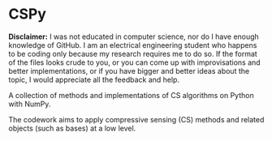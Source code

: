 # CSPy

**Disclaimer:** I was not educated in computer science, nor do I have enough knowledge of GitHub. I am an electrical engineering student who happens to be coding only because my research requires me to do so. If the format of the files looks crude to you, or you can come up with improvisations and better implementations, or if you have bigger and better ideas about the topic, I would appreciate all the feedback and help.

A collection of methods and implementations of CS algorithms on Python with NumPy.

The codework aims to apply compressive sensing (CS) methods and related objects (such as bases) at a low level.
